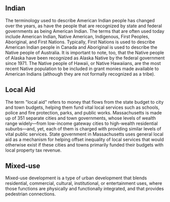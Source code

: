 ## Indian
The terminology used to describe American Indian people has changed over the years, as have the people that are recognized by state and federal governments as being American Indian. The terms that are often used today include American Indian, Native American, Indigenous, First Peoples, Aboriginal, and First Nations. Typically, First Nations is used to describe American Indian people in Canada and Aboriginal is used to describe the Native people of Australia. It is important to note, too, that the Native people of Alaska have been recognized as Alaska Native by the federal government since 1971. The Native people of Hawaii, or Native Hawaiians, are the most recent Native population to be included in grant monies made available to American Indians (although they are not formally recognized as a tribe). 

## Local Aid
The term "local aid" refers to money that flows from the state budget to city and town budgets, helping them fund vital local services such as schools, police and fire protection, parks, and public works. Massachusetts is made up of 351 separate cities and town governments, whose levels of wealth range widely—from low-income gateway cities to high-wealth residential suburbs—and, yet, each of them is charged with providing similar levels of vital public services. State government in Massachusetts uses general local aid as a mechanism for helping offset inequality of local services that would otherwise exist if these cities and towns primarily funded their budgets with local property tax revenue.

## Mixed-use
Mixed-use development is a type of urban development that blends residential, commercial, cultural, institutional, or entertainment uses, where those functions are physically and functionally integrated, and that provides pedestrian connections.